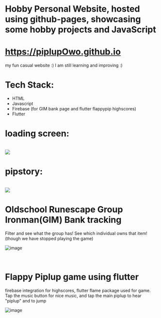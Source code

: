 # Hobby Personal Website, hosted using github-pages, showcasing some hobby projects and JavaScript
<h1><a href="https://piplupowo.github.io/">https://piplupOwo.github.io</a></h1>
<p>my fun casual website :) I am still learning and improving :)</p>

<h1>Tech Stack:</h1>
<ul>
  <li>HTML</li>
  <li>Javascript</li>
  <li>Firebase (for GIM bank page and flutter flappypip highscores)</li>
  <li>Flutter</li>
</ul>

<h1>loading screen: </h1>
<br>
<img src="https://github.com/piplupOwo/piplupOwo.github.io/blob/main/resources/bg3.gif?raw=true" />

<h1>pipstory: </h1>
<br>
<img src="https://github.com/piplupOwo/piplupOwo.github.io/blob/main/resources/bg5.gif?raw=true" />



<br>
<h1>Oldschool Runescape Group Ironman(GIM) Bank tracking</h1>
<p>Filter and see what the group has! See which individual owns that item! (though we have stopped playing the game)</p>

![image](https://user-images.githubusercontent.com/82926705/194711190-a6ecbfae-526a-41dc-a007-d7870546689a.png)

<br>
<h1>Flappy Piplup game using flutter</h1>
<p>firebase integration for highscores, flutter flame package used for game. Tap the music button for nice music, and tap the main piplup to hear "piplup" and to jump</p>

![image](https://user-images.githubusercontent.com/82926705/194711326-55adc91d-f199-4f74-9486-0210c084bfcc.png)
